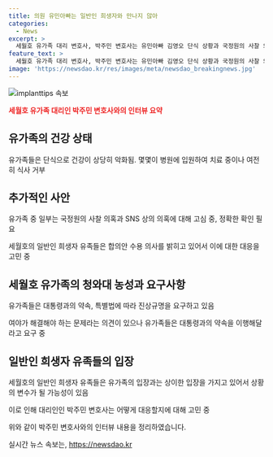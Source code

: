 ```yaml
---
title: 의원 유민아빠는 일반인 희생자와 만나지 않아
categories:
  - News
excerpt: >
  세월호 유가족 대리 변호사, 박주민 변호사는 유민아빠 김영오 단식 상황과 국정원의 사찰 의혹, 일반인 희생자 유족들의 합의안 수용 의사, 대통령과의 약속 등을 설명했다. 유족들의 단식과 관련하여 건강 상태 및 SNS에 대한 법적 조치를 고민하고 있는 상황임을 밝혔으며, 일반인 유족들의 입장이 애매하며, 이에 따라 대리인의 입장도 변화하고 있다고 전했다. 또한, 어느 정도 접근이 있으면 설명을 기대한다고 언급하면서 외부적으로 상황이 다소 혼란스러운 상황임을 나타내었다.
feature_text: >
  세월호 유가족 대리 변호사, 박주민 변호사는 유민아빠 김영오 단식 상황과 국정원의 사찰 의혹, 일반인 희생자 유족들의 합의안 수용 의사, 대통령과의 약속 등을 설명했다. 유족들의 단식과 관련하여 건강 상태 및 SNS에 대한 법적 조치를 고민하고 있는 상황임을 밝혔으며, 일반인 유족들의 입장이 애매하며, 이에 따라 대리인의 입장도 변화하고 있다고 전했다. 또한, 어느 정도 접근이 있으면 설명을 기대한다고 언급하면서 외부적으로 상황이 다소 혼란스러운 상황임을 나타내었다.
image: 'https://newsdao.kr/res/images/meta/newsdao_breakingnews.jpg'
---
```


<p><img src="https://newsdao.kr/res/images/meta/newsdao_breakingnews.jpg" alt="implanttips 속보" /></p>

<p><b><span style="color: #ee2323;">세월호 유가족 대리인 박주민 변호사와의 인터뷰 요약</span></b></p>

<h2 data-ke-size="size26">유가족의 건강 상태</h2>

<p data-ke-size="size16">유가족들은 단식으로 건강이 상당히 악화됨. 몇몇이 병원에 입원하여 치료 중이나 여전히 식사 거부</p>

<h2 data-ke-size="size26">추가적인 사안</h2>

<p data-ke-size="size16">유가족 중 일부는 국정원의 사찰 의혹과 SNS 상의 의혹에 대해 고심 중, 정확한 확인 필요</p>

<p data-ke-size="size16">세월호의 일반인 희생자 유족들은 합의안 수용 의사를 밝히고 있어서 이에 대한 대응을 고민 중</p>

<h2 data-ke-size="size26">세월호 유가족의 청와대 농성과 요구사항</h2>

<p data-ke-size="size16">유가족들은 대통령과의 약속, 특별법에 따라 진상규명을 요구하고 있음</p>

<p data-ke-size="size16">여야가 해결해야 하는 문제라는 의견이 있으나 유가족들은 대통령과의 약속을 이행해달라고 요구 중</p>

<h2 data-ke-size="size26">일반인 희생자 유족들의 입장</h2>

<p data-ke-size="size16">세월호의 일반인 희생자 유족들은 유가족의 입장과는 상이한 입장을 가지고 있어서 상황의 변수가 될 가능성이 있음</p>

<p data-ke-size="size16">이로 인해 대리인인 박주민 변호사는 어떻게 대응할지에 대해 고민 중</p>

<p>위와 같이 박주민 변호사와의 인터뷰 내용을 정리하였습니다.</p>
실시간 뉴스 속보는, <a href="https://newsdao.kr" rel="dofollow">https://newsdao.kr</a>


